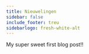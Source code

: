 ```yaml
---
title: Nieuwelingen
sidebar: false
include_footer: treu
sidebarlogo: fresh-white-alt
---
```


My super sweet first blog post!!
